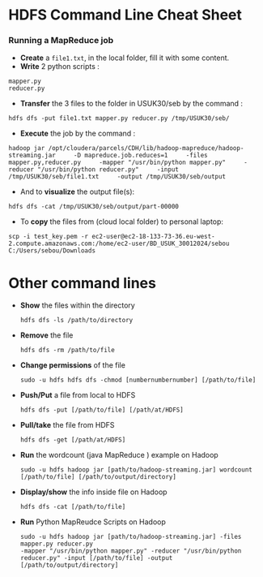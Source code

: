 # HDFS Command Line Cheat Sheet 
### Running a MapReduce job

- **Create** a ```file1.txt```, in the local folder, fill it with some content.
- **Write** 2 python scripts :
```
mapper.py
reducer.py
```
- **Transfer** the 3 files to the folder in USUK30/seb by the command :
```
hdfs dfs -put file1.txt mapper.py reducer.py /tmp/USUK30/seb/
```
- **Execute** the job by the command :
```
hadoop jar /opt/cloudera/parcels/CDH/lib/hadoop-mapreduce/hadoop-streaming.jar     -D mapreduce.job.reduces=1     -files mapper.py,reducer.py     -mapper "/usr/bin/python mapper.py"     -reducer "/usr/bin/python reducer.py"     -input /tmp/USUK30/seb/file1.txt     -output /tmp/USUK30/seb/output
```

- And to **visualize** the output file(s):
```
hdfs dfs -cat /tmp/USUK30/seb/output/part-00000
```

- To **copy** the files from (cloud local folder) to personal laptop:
```
scp -i test_key.pem -r ec2-user@ec2-18-133-73-36.eu-west-2.compute.amazonaws.com:/home/ec2-user/BD_USUK_30012024/sebou C:/Users/sebou/Downloads
```












# Other command lines 

- **Show** the files within the directory
  ```
  hdfs dfs -ls /path/to/directory
  ```

- **Remove** the file
  ```
  hdfs dfs -rm /path/to/file
  ```

- **Change permissions** of the file
  ```
  sudo -u hdfs hdfs dfs -chmod [numbernumbernumber] [/path/to/file]
  ```

- **Push/Put** a file from local to HDFS
  ```
  hdfs dfs -put [/path/to/file] [/path/at/HDFS]
  ```

- **Pull/take** the file from HDFS
  ```
  hdfs dfs -get [/path/at/HDFS]
  ```

- **Run** the wordcount (java MapReduce ) example on Hadoop
  ```
  sudo -u hdfs hadoop jar [path/to/hadoop-streaming.jar] wordcount [/path/to/file] [/path/to/output/directory]
  ```

- **Display/show** the info inside file on Hadoop
  ```
  hdfs dfs -cat [/path/to/file]
  ```

- **Run** Python MapReudce Scripts on Hadoop
  ```
  sudo -u hdfs hadoop jar [path/to/hadoop-streaming.jar] -files mapper.py reducer.py
  -mapper "/usr/bin/python mapper.py" -reducer "/usr/bin/python reducer.py" -input [/path/to/file] -output [/path/to/output/directory]
  ```


